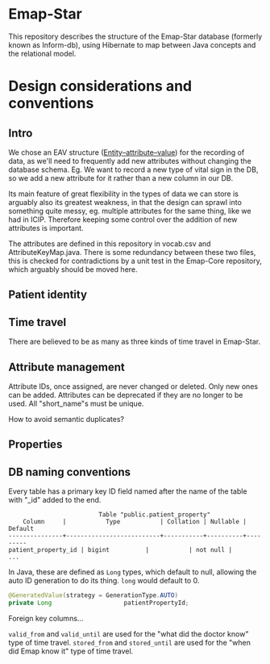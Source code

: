 # Emap-Star

This repository describes the structure of the Emap-Star database (formerly known as Inform-db), using Hibernate to map between Java concepts and the relational model.


# Design considerations and conventions

## Intro

We chose an EAV structure ([Entity–attribute–value](https://en.wikipedia.org/wiki/Entity%E2%80%93attribute%E2%80%93value_model)) for the recording of data, as we'll need to frequently add new attributes without changing the database schema. Eg. We want to record a new type of vital sign in the DB, so we add a new attribute for it rather than a new column in our DB.

Its main feature of great flexibility in the types of data we can store is arguably also its greatest weakness, in that the design can sprawl into something quite messy, eg. multiple attributes for the same thing, like we had in ICIP. Therefore keeping some control over the addition of new attributes is important.

The attributes are defined in this repository in vocab.csv and AttributeKeyMap.java. There is some redundancy between these two files, this is checked for contradictions by a unit test in the Emap-Core repository, which arguably should be moved here.

## Patient identity


## Time travel

There are believed to be as many as three kinds of time travel in Emap-Star.

## Attribute management

Attribute IDs, once assigned, are never changed or deleted. Only new ones can be added. Attributes can be deprecated if they are no longer to be used. All "short_name"s must be unique.

How to avoid semantic duplicates?

## Properties



## DB naming conventions

Every table has a primary key ID field named after the name of the table with "_id" added to the end.

```
                         Table "public.patient_property"
    Column     |           Type           | Collation | Nullable | Default
---------------+--------------------------+-----------+----------+---------
patient_property_id | bigint          |           | not null |
...
```

In Java, these are defined as `Long` types, which default to null, allowing the auto ID generation to do its thing. `long` would default to 0.

```java
@GeneratedValue(strategy = GenerationType.AUTO)
private Long                    patientPropertyId;
```

Foreign key columns...

`valid_from` and `valid_until` are used for the "what did the doctor know" type of time travel.
`stored_from` and `stored_until` are used for the "when did Emap know it" type of time travel.
